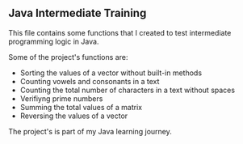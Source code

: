 ## Java Intermediate Training

<p>This file contains some functions that I created to test intermediate programming logic in Java.</p>

<p>
  Some of the project's functions are:
  <ul>
    <li>Sorting the values of a vector without built-in methods</li>
    <li>Counting vowels and consonants in a text</li>
    <li>Counting the total number of characters in a text without spaces</li>
    <li>Verifiyng prime numbers</li>
    <li>Summing the total values of a matrix</li>
    <li>Reversing the values of a vector</li>
  </ul>
</p>

<p>The project's is part of my Java learning journey.</p>

